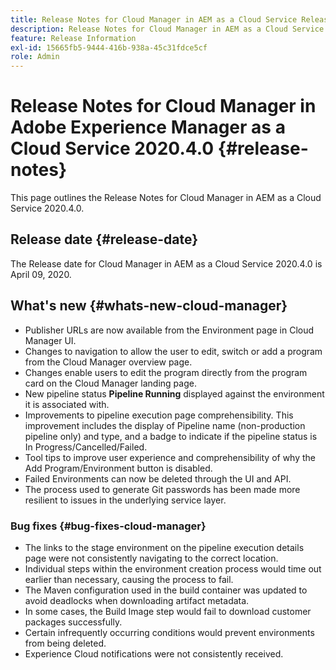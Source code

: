 ```yaml
---
title: Release Notes for Cloud Manager in AEM as a Cloud Service Release 2020.4.0
description: Release Notes for Cloud Manager in AEM as a Cloud Service Release 2020.4.0
feature: Release Information
exl-id: 15665fb5-9444-416b-938a-45c31fdce5cf
role: Admin
---
```

# Release Notes for Cloud Manager in Adobe Experience Manager as a Cloud Service 2020.4.0 {#release-notes}

This page outlines the Release Notes for Cloud Manager in AEM as a Cloud Service 2020.4.0.

## Release date {#release-date}

The Release date for Cloud Manager in AEM as a Cloud Service 2020.4.0 is April 09, 2020.

## What's new {#whats-new-cloud-manager}

* Publisher URLs are now available from the Environment page in Cloud Manager UI.
* Changes to navigation to allow the user to edit, switch or add a program from the Cloud Manager overview page.
* Changes enable users to edit the program directly from the program card on the Cloud Manager landing page.
* New pipeline status **Pipeline Running** displayed against the environment it is associated with.
* Improvements to pipeline execution page comprehensibility. This improvement includes the display of Pipeline name (non-production pipeline only) and type, and a badge to indicate if the pipeline status is In Progress/Cancelled/Failed.
* Tool tips to improve user experience and comprehensibility of why the Add Program/Environment button is disabled.
* Failed Environments can now be deleted through the UI and API.
* The process used to generate Git passwords has been made more resilient to issues in the underlying service layer.

### Bug fixes {#bug-fixes-cloud-manager}

* The links to the stage environment on the pipeline execution details page were not consistently navigating to the correct location.
* Individual steps within the environment creation process would time out earlier than necessary, causing the process to fail.
* The Maven configuration used in the build container was updated to avoid deadlocks when downloading artifact metadata.
* In some cases, the Build Image step would fail to download customer packages successfully.
* Certain infrequently occurring conditions would prevent environments from being deleted.
* Experience Cloud notifications were not consistently received.
